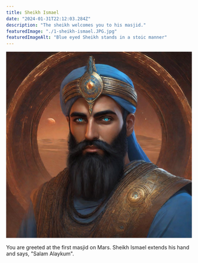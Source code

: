 ```yaml
---
title: Sheikh Ismael
date: "2024-01-31T22:12:03.284Z"
description: "The sheikh welcomes you to his masjid."
featuredImage: "./1-sheikh-ismael.JPG.jpg"
featuredImageAlt: "Blue eyed Sheikh stands in a stoic manner"
---
```


![The sheikh welcomes you to his masjid](./1-sheikh-ismael.JPG)

You are greeted at the first masjid on Mars. Sheikh Ismael extends his hand and says, "Salam Alaykum".